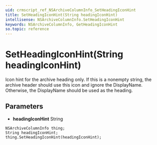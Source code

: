 ```yaml
---
uid: crmscript_ref_NSArchiveColumnInfo_SetHeadingIconHint
title: SetHeadingIconHint(String headingIconHint)
intellisense: NSArchiveColumnInfo.SetHeadingIconHint
keywords: NSArchiveColumnInfo, GetHeadingIconHint
so.topic: reference
---
```


# SetHeadingIconHint(String headingIconHint)

Icon hint for the archive heading only. If this is a nonempty string, the archive header should use this icon and ignore the DisplayName. Otherwise, the DisplayName should be used as the heading.

## Parameters

* **headingIconHint** String

```crmscript
NSArchiveColumnInfo thing;
String headingIconHint;
thing.SetHeadingIconHint(headingIconHint);
```

